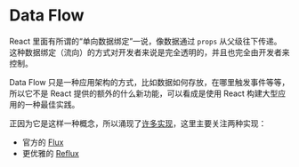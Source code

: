 # Data Flow

React 里面有所谓的“单向数据绑定”一说，像数据通过 `props` 从父级往下传递。 这种数据绑定（流向）的方式对开发者来说是完全透明的，并且也完全由开发者来控制。

Data Flow
只是一种应用架构的方式，比如数据如何存放，在哪里触发事件等等，所以它不是 React
提供的额外的什么新功能，可以看成是使用 React
构建大型应用的一种最佳实践。

正因为它是这样一种概念，所以涌现了[许多实现](https://github.com/enaqx/awesome-react#flux)，这里主要关注两种实现：

- 官方的 [Flux](http://facebook.github.io/flux/docs/overview.html)
- 更优雅的 [Reflux](https://github.com/spoike/refluxjs)
